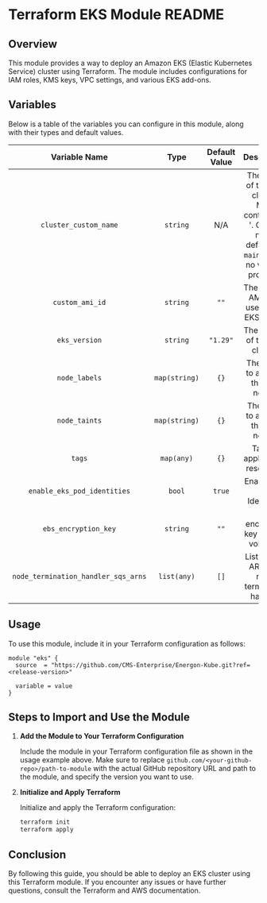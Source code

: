 # Terraform EKS Module README

## Overview

This module provides a way to deploy an Amazon EKS (Elastic Kubernetes Service) cluster using Terraform.
The module includes configurations for IAM roles, KMS keys, VPC settings, and various EKS add-ons.

## Variables

Below is a table of the variables you can configure in this module, along with their types and default values.

|            Variable Name             |      Type       |     Default Value     |                                                   Description                                                    |
|:------------------------------------:|:---------------:|:---------------------:|:----------------------------------------------------------------------------------------------------------------:|
|        `cluster_custom_name`         |    `string`     |          N/A          |  The name of the EKS cluster. Must contain a '-'. Cluster name defaults to `main-test` if no value is provided.  |
|           `custom_ami_id`            |    `string`     |         `""`          |                                   The custom AMI ID to use for the EKS nodes.                                    |
|            `eks_version`             |    `string`     |       `"1.29"`        |                                         The version of the EKS cluster.                                          |
|            `node_labels`             |  `map(string)`  |         `{}`          |                                      The labels to apply to the EKS nodes.                                       |
|            `node_taints`             |  `map(string)`  |         `{}`          |                                      The taints to apply to the EKS nodes.                                       |
|                `tags`                |   `map(any)`    |         `{}`          |                                         Tags to apply to the resources.                                          |
|     `enable_eks_pod_identities`      |     `bool`      |        `true`         |                                            Enable EKS Pod Identities.                                            |
|         `ebs_encryption_key`         |    `string`     |         `""`          |                                       The encryption key for EBS volumes.                                        |
| `node_termination_handler_sqs_arns`  |   `list(any)`   |         `[]`          |                                  List of SQS ARNs for node termination handler.                                  |

## Usage

To use this module, include it in your Terraform configuration as follows:

```hcl
module "eks" {
  source  = "https://github.com/CMS-Enterprise/Energon-Kube.git?ref=<release-version>"

  variable = value
}
```

## Steps to Import and Use the Module

1. **Add the Module to Your Terraform Configuration**

    Include the module in your Terraform configuration file as shown in the usage example above.
    Make sure to replace `github.com/<your-github-repo>/path-to-module` with the actual GitHub repository URL and path to the module,
    and specify the version you want to use.

2. **Initialize and Apply Terraform**

    Initialize and apply the Terraform configuration:

   ```bash
   terraform init
   terraform apply
   ```

## Conclusion

By following this guide, you should be able to deploy an EKS cluster using this Terraform module.
If you encounter any issues or have further questions, consult the Terraform and AWS documentation.